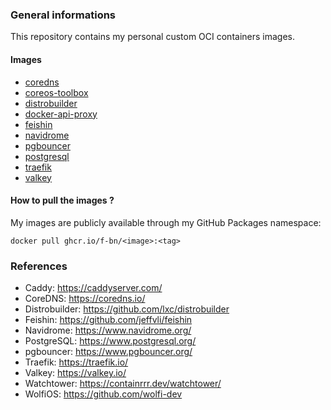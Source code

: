 ### General informations

This repository contains my personal custom OCI containers images.

#### Images

- [coredns](./coredns/)
- [coreos-toolbox](./coreos-toolbox/)
- [distrobuilder](./distrobuilder/)
- [docker-api-proxy](./docker-api-proxy/)
- [feishin](./feishin/)
- [navidrome](./navidrome/)
- [pgbouncer](./pgbouncer/)
- [postgresql](./postgresql/)
- [traefik](./traefik/)
- [valkey](./valkey/)

#### How to pull the images ?

My images are publicly available through my GitHub Packages namespace:

```shell
docker pull ghcr.io/f-bn/<image>:<tag>
```

### References

- Caddy: https://caddyserver.com/
- CoreDNS: https://coredns.io/
- Distrobuilder: https://github.com/lxc/distrobuilder
- Feishin: https://github.com/jeffvli/feishin
- Navidrome: https://www.navidrome.org/
- PostgreSQL: https://www.postgresql.org/
- pgbouncer: https://www.pgbouncer.org/
- Traefik: https://traefik.io/
- Valkey: https://valkey.io/
- Watchtower: https://containrrr.dev/watchtower/
- WolfiOS: https://github.com/wolfi-dev

